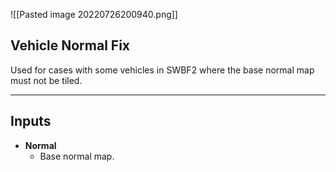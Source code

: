 ![[Pasted image 20220726200940.png]]
## Vehicle Normal Fix
Used for cases with some vehicles in SWBF2 where the base normal map must not be tiled.

---
## Inputs

- **Normal**
	- Base normal map.